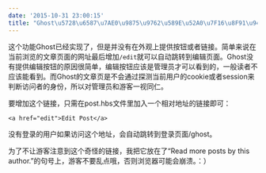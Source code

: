 ```yaml
---
date: '2015-10-31 23:00:15'
title: "Ghost\u5728\u6587\u7AE0\u9875\u9762\u589E\u52A0\u7F16\u8F91\u94FE\u63A5"
---
```

这个功能Ghost已经实现了，但是并没有在外观上提供按钮或者链接。简单来说在当前浏览的文章页面的网址最后增加`/edit`就可以自动跳转到编辑页面。Ghost没有提供编辑按钮的原因很简单，编辑按钮应该是管理员才可以看到的，一般读者不应该能看到。而Ghost的文章页是不会通过探测当前用户的cookie或者session来判断访问者的身份，所以对管理员和游客一视同仁。

要增加这个链接，只需在post.hbs文件里加入一个相对地址的链接即可：

`<a href="edit">Edit Post</a>`

没有登录的用户如果访问这个地址，会自动跳转到登录页面/ghost。

为了不让游客注意到这个奇怪的链接，我把它放在了“Read more posts by this author.”的句号上，游客不要乱点哦，否则浏览器可能会崩溃。：）


